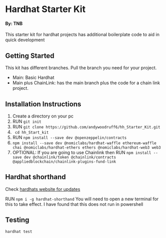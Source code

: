 # Hardhat Starter Kit
#### By: TNB

This starter kit for hardhat projects has additional boilerplate code to aid in quick development

## Getting Started
This kit has different branches. Pull the branch you need for your project.

- Main: Basic Hardhat
- Main plus ChainLink: has the main branch plus the code for a chain link project.

## Installation Instructions

1) Create a directory on your pc
2) RUN ``` git init ```
3) RUN ``` git clone https://github.com/andywoodruff6/hh_Starter_Kit.git ```
4) ``` cd hh_Start_kit```
5) RUN ``` npm install --save dev @openzeppelin/contracts ```
6) ```npm install --save dev @nomiclabs/hardhat-waffle ethereum-waffle chai @nomiclabs/hardhat-ethers ethers @nomiclabs/hardhat-web3 web3```
7) OPTIONAL: If you are going to use Chainlink then RUN ```npm install --save dev @chainlink/token @chainlink/contracts @appliedblockchain/chainlink-plugins-fund-link```

## Hardhat shorthand
Check [hardhats website for updates](https://hardhat.org/guides/shorthand.html)

RUN ```npm i -g hardhat-shorthand``` You will need to open a new terminal for this to take effect.
I have found that this does not run in powershell

## Testing
```hardhat test```
